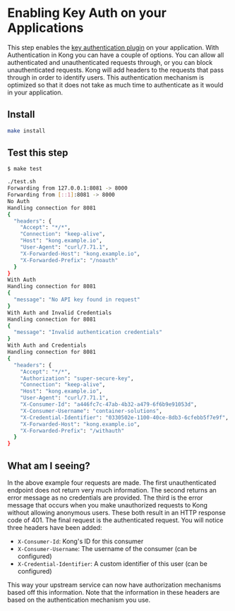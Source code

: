 # Enabling Key Auth on your Applications

This step enables the [key authentication plugin](https://docs.konghq.com/hub/kong-inc/key-auth/) on your application. With Authentication in Kong you can have a couple of options. You can allow all authenticated and unauthenticated requests through, or you can block unauthenticated requests. Kong will add headers to the requests that pass through in order to identify users. This authentication mechanism is optimized so that it does not take as much time to authenticate as it would in your application.

## Install

```bash
make install
```

## Test this step

```bash
$ make test

./test.sh
Forwarding from 127.0.0.1:8081 -> 8000
Forwarding from [::1]:8081 -> 8000
No Auth
Handling connection for 8081
{
  "headers": {
    "Accept": "*/*",
    "Connection": "keep-alive",
    "Host": "kong.example.io",
    "User-Agent": "curl/7.71.1",
    "X-Forwarded-Host": "kong.example.io",
    "X-Forwarded-Prefix": "/noauth"
  }
}
With Auth
Handling connection for 8081
{
  "message": "No API key found in request"
}
With Auth and Invalid Credentials
Handling connection for 8081
{
  "message": "Invalid authentication credentials"
}
With Auth and Credentials
Handling connection for 8081
{
  "headers": {
    "Accept": "*/*",
    "Authorization": "super-secure-key",
    "Connection": "keep-alive",
    "Host": "kong.example.io",
    "User-Agent": "curl/7.71.1",
    "X-Consumer-Id": "a446fc7c-47ab-4b32-a479-6f6b9e91053d",
    "X-Consumer-Username": "container-solutions",
    "X-Credential-Identifier": "0330502e-1100-40ce-8db3-6cfebb5f7e9f",
    "X-Forwarded-Host": "kong.example.io",
    "X-Forwarded-Prefix": "/withauth"
  }
}
```

## What am I seeing?

In the above example four requests are made. The first unauthenticated endpoint does not return very much information. The second returns an error message as no credentials are provided. The third is the error message that occurs when you make unauthorized requests to Kong without allowing anonymous users. These both result in an HTTP response code of 401. The final request is the authenticated request. You will notice three headers have been added:

- `X-Consumer-Id`: Kong's ID for this consumer
- `X-Consumer-Username`: The username of the consumer (can be configured)
- `X-Credential-Identifier`: A custom identifier of this user (can be configured)

This way your upstream service can now have authorization mechanisms based off this information. Note that the information in these headers are based on the authentication mechanism you use.

